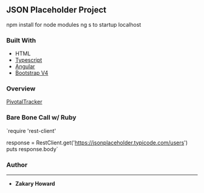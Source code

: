 ## **JSON Placeholder Project**

npm install for node modules
ng s to startup localhost

### Built With

* HTML
* [Typescript](https://www.typescriptlang.org/)
* [Angular](https://angular.io/) 
* [Bootstrap V4](https://getbootstrap.com/docs/3.3/)

### **Overview**
[PivotalTracker](https://www.pivotaltracker.com/n/projects/2240009)

### **Bare Bone Call w/ Ruby**
`require 'rest-client'

response = RestClient.get('https://jsonplaceholder.typicode.com/users')
puts response.body`

### **Author**
-------
* **Zakary Howard**